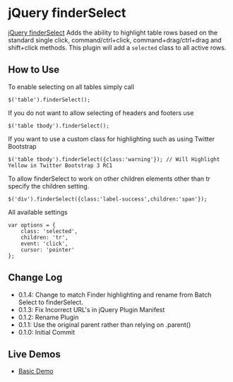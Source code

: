 # jQuery finderSelect

[jQuery finderSelect](http://github.com/evulse/finderselect) Adds the ability to highlight table rows based on the standard single click, command/ctrl+click, command+drag/ctrl+drag and shift+click methods. This plugin will add a `selected` class to all active rows.

## How to Use

To enable selecting on all tables simply call

    $('table').finderSelect();

If you do not want to allow selecting of headers and footers use

    $('table tbody').finderSelect();

If you want to use a custom class for highlighting such as using Twitter Bootstrap

    $('table tbody').finderSelect({class:'warning'}); // Will Highlight Yellow in Twitter Bootstrap 3 RC1

To allow finderSelect to work on other children elements other than tr specify the children setting.

    $('div').finderSelect({class:'label-success',children:'span'});

All available settings

    var options = {
        class: 'selected',
        children: 'tr',
        event: 'click',
        cursor: 'pointer'
    };

## Change Log

*    0.1.4: Change to match Finder highlighting and rename from Batch Select to finderSelect.
*    0.1.3: Fix Incorrect URL's in jQuery Plugin Manifest
*    0.1.2: Rename Plugin
*    0.1.1: Use the original parent rather than relying on .parent()
*    0.1.0: Initial Commit


## Live Demos
*    [Basic Demo](http://evulse.github.io/bulkselect "jQuery finderSelect - Demo")

